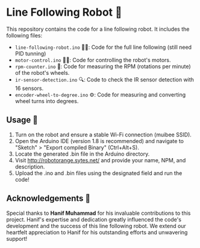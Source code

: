 # Line Following Robot 🤖

This repository contains the code for a line following robot. It includes the following files:

- `line-following-robot.ino` 🏃‍♂️: Code for the full line following (still need PID tunning)
- `motor-control.ino` 🏃‍♂️: Code for controlling the robot's motors.
- `rpm-counter.ino` 🔄: Code for measuring the RPM (rotations per minute) of the robot's wheels.
- `ir-sensor-detection.ino` 🔍: Code to check the IR sensor detection with 16 sensors.
- `encoder-wheel-to-degree.ino` ⚙️: Code for measuring and converting wheel turns into degrees.

## Usage 🚀

1. Turn on the robot and ensure a stable Wi-Fi connection (muibee SSID).
2. Open the Arduino IDE (version 1.8 is recommended) and navigate to "Sketch" > "Export compiled Binary" (Ctrl+Alt+S).
3. Locate the generated .bin file in the Arduino directory.
4. Visit http://robotorange.sytes.net/ and provide your name, NPM, and description.
5. Upload the .ino and .bin files using the designated field and run the code!

## Acknowledgements 🙏

Special thanks to **Hanif Muhammad** for his invaluable contributions to this project. Hanif's expertise and dedication greatly influenced the code's development and the success of this line following robot. We extend our heartfelt appreciation to Hanif for his outstanding efforts and unwavering support!
